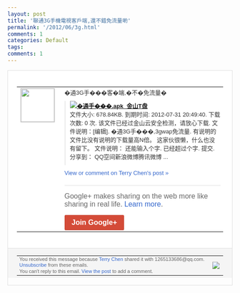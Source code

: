 ```yaml
---
layout: post
title: '聯通3G手機電視客戶端,還不錯免流量喲'
permalink: '/2012/06/3g.html'
comments: 1
categories: Default
tags: 
comments: 1
---
```

<div style="border:solid 1px #dfdfdf;color:#686868;font:13px Arial"><div style="background-color:#fff;padding:20px;"><table cellpadding="0" cellspacing="0"><tr><td style="padding-right:15px;vertical-align:top"><a href="https://plus.google.com/_/notifications/emlink?emrecipient=109554455967099403328&amp;emid=CMC3yt-A9rACFamZ7Aod7EAAAA&amp;path=%2F108643996575278738906&amp;dt=1341060788955&amp;uob=8"><img height="75" src="https://lh3.googleusercontent.com/-KKRGTyJ5Bl0/AAAAAAAAAAI/AAAAAAAAEEY/jllxqER5dCk/s75-c-k-a/photo.jpg" style="border:solid 1px #cccccc;" width="75"/></a></td><td style="width:578px;color:#333;font:13px Arial;vertical-align:top;"><div style="padding-bottom:10px">�通3G手���客�端,�不�免流量�</div><div style="margin-bottom:10px;padding-left:10px; border-left:2px solid #EAEAEA"><span style="margin-right:5px"><a href="http://d.1tpan.com/tp1052363401" style="zSoyz"><img border="0" src="https://images3-focus-opensocial.googleusercontent.com/gadgets/proxy?url=https://s2.googleusercontent.com/s2/favicons?domain%3Dd.1tpan.com&amp;container=focus&amp;gadget=a&amp;rewriteMime=image/*&amp;refresh=31536000&amp;resize_h=16"/><span style="font-weight:bold">�通手���.apk_金山T盘</span></a><div style="padding-bottom:10px">文件大小: 678.84KB. 到期时间: 2012-07-31 20:49:40. 下载次数: 0 次. 该文件已经过金山云安全检测，请放心下载. 文件说明：[编辑]. �通3G手���,3gwap免流量. 有说明的文件比没有说明的下载量高N倍。 这家伙很懒，什么也没有留下。 文件说明： 还能输入个字. 已经超过个字. 提交. 分享到： QQ空间新浪微博腾讯微博 ...</div></span></div><a href="https://plus.google.com/_/notifications/emlink?emrecipient=109554455967099403328&amp;emid=CMC3yt-A9rACFamZ7Aod7EAAAA&amp;path=%2F108643996575278738906%2Fposts%2FCDEVm6RzBX2%3Fgpinv%3DAMIXal_pEipm5EjzzK9Iu9TRccMwAWjdjlCKarHCLJ0J6NL7WBIINei7QrDy_odSAfezgfmdeJsjF7miskVXfcuFN88qiNHNpI82WdPp6ogqpmbo6gsuqCs&amp;dt=1341060788955&amp;uob=8" style="color:#3366CC;text-decoration:none;">View or comment on Terry Chen's post »</a><div style="margin-top:20px;border-top:solid 1px #dfdfdf"><div style="padding:15px 0;color:#686868;font:16px Arial;">Google+ makes sharing on the web more like sharing in real life. <a href="http://www.google.com/+/learnmore/" style="color:#3366CC;text-decoration:none;">Learn more</a>.</div><a href="https://plus.google.com/_/notifications/emlink?emrecipient=109554455967099403328&amp;emid=CMC3yt-A9rACFamZ7Aod7EAAAA&amp;path=%2F%3Fgpinv%3DAMIXal_pEipm5EjzzK9Iu9TRccMwAWjdjlCKarHCLJ0J6NL7WBIINei7QrDy_odSAfezgfmdeJsjF7miskVXfcuFN88qiNHNpI82WdPp6ogqpmbo6gsuqCs&amp;dt=1341060788955&amp;uob=8" style="display:inline-block;padding:7px 15px;background-color:#d44b38; color:#fff;font-size:16px; font-weight:bold;border-radius:2px;-webkit-border-radius:2px; -moz-border-radius:2px;border:solid 1px #c43b28; white-space:nowrap;text-decoration:none">Join Google+</a></div></td></tr></table></div><div style="border-top:solid 1px #dfdfdf;padding:0 20px; background-color:#f5f5f5"><table cellpadding="0" cellspacing="0" style="height:50px"><tbody><tr><td style="vertical-align:middle;width:100%; color:#636363;font:11px Arial; line-height:120%">You received this message because <a href="https://plus.google.com/_/notifications/emlink?emrecipient=109554455967099403328&amp;emid=CMC3yt-A9rACFamZ7Aod7EAAAA&amp;path=%2F108643996575278738906%3Fgpinv%3DAMIXal_pEipm5EjzzK9Iu9TRccMwAWjdjlCKarHCLJ0J6NL7WBIINei7QrDy_odSAfezgfmdeJsjF7miskVXfcuFN88qiNHNpI82WdPp6ogqpmbo6gsuqCs&amp;dt=1341060788955&amp;uob=8" style="color:#3366CC;text-decoration:none;">Terry Chen</a> shared it with 1265133686@qq.com. <a href="https://plus.google.com/_/notifications/emlink?emrecipient=109554455967099403328&amp;emid=CMC3yt-A9rACFamZ7Aod7EAAAA&amp;path=%2F_%2Fnonplus%2Femailsettings%3Fgpinv%3DAMIXal_pEipm5EjzzK9Iu9TRccMwAWjdjlCKarHCLJ0J6NL7WBIINei7QrDy_odSAfezgfmdeJsjF7miskVXfcuFN88qiNHNpI82WdPp6ogqpmbo6gsuqCs%26est%3DADH5u8Wj6I2sni5r46KarmGVYagxdIwirpBzVXGbhsRqsSLN5T2UZ7aJpoQ4L3O_EI3dmcrydBtn3lqTFAqeel75G-spehccQpDV2pKaTG5BDUXIbI16p3tqEPQL7toktpLUskabDry6&amp;dt=1341060788955&amp;uob=8" style="color:#3366CC;text-decoration:none;">Unsubscribe</a> from these emails.<br/>You can't reply to this email. <a href="https://plus.google.com/_/notifications/emlink?emrecipient=109554455967099403328&amp;emid=CMC3yt-A9rACFamZ7Aod7EAAAA&amp;path=%2F108643996575278738906%2Fposts%2FCDEVm6RzBX2%3Fgpinv%3DAMIXal_pEipm5EjzzK9Iu9TRccMwAWjdjlCKarHCLJ0J6NL7WBIINei7QrDy_odSAfezgfmdeJsjF7miskVXfcuFN88qiNHNpI82WdPp6ogqpmbo6gsuqCs&amp;dt=1341060788955&amp;uob=8" style="color:#3366CC;text-decoration:none;">View the post</a> to add a comment.<br/></td><td><img src="https://ssl.gstatic.com/s2/oz/images/notifications/logo/google-plus-6617a72bb36cc548861652780c9e6ff1.png"/></td></tr></tbody></table></div></div>